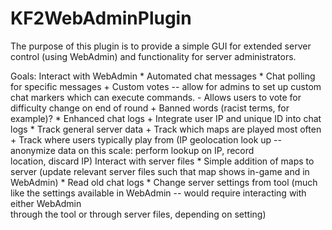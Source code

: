 # KF2WebAdminPlugin
The purpose of this plugin is to provide a simple GUI for extended server control (using WebAdmin) and functionality for server administrators.

Goals:
  Interact with WebAdmin
    * Automated chat messages
    * Chat polling for specific messages
      + Custom votes -- allow for admins to set up custom chat markers which can execute commands.
        - Allows users to vote for difficulty change on end of round
      + Banned words (racist terms, for example)?
    * Enhanced chat logs
      + Integrate user IP and unique ID into chat logs
    * Track general server data
      + Track which maps are played most often
      + Track where users typically play from (IP geolocation look up -- anonymize data on this scale: perform lookup on IP, record         
        location, discard IP)
  Interact with server files
    * Simple addition of maps to server (update relevant server files such that map shows in-game and in WebAdmin)
    * Read old chat logs
    * Change server settings from tool (much like the settings available in WebAdmin -- would require interacting with either WebAdmin  
      through the tool or through server files, depending on setting) 
